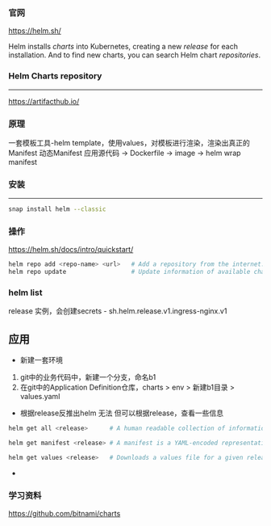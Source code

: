 ### 官网
https://helm.sh/

Helm installs *charts* into Kubernetes, creating a new *release* for each installation. And to find new charts, you can search Helm chart *repositories*.

### Helm Charts repository
---
https://artifacthub.io/

### 原理
一套模板工具-helm template，使用values，对模板进行渲染，渲染出真正的Manifest
动态Manifest
应用源代码 -> Dockerfile -> image -> helm wrap manifest

### 安装
---
```bash
snap install helm --classic
```

### 操作
https://helm.sh/docs/intro/quickstart/

```bash
helm repo add <repo-name> <url>   # Add a repository from the internet:
helm repo update                  # Update information of available charts locally from chart repositories
```

### helm list
release 实例，会创建secrets - sh.helm.release.v1.ingress-nginx.v1

## 应用
* 新建一套环境
1. git中的业务代码中，新建一个分支，命名b1
2. 在git中的Application Definition仓库，charts > env > 新建b1目录 > values.yaml

* 根据release反推出helm
无法
但可以根据release，查看一些信息
```bash
helm get all <release>      # A human readable collection of information about the notes, hooks, supplied values, and generated manifest file of the given release.

helm get manifest <release> # A manifest is a YAML-encoded representation of the Kubernetes resources that were generated from this release's chart(s). If a chart is dependent on other charts, those resources will also be included in the manifest.

helm get values <release>   # Downloads a values file for a given release. use -o to format output
```

*

### 学习资料
https://github.com/bitnami/charts